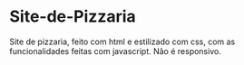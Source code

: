 # Site-de-Pizzaria
Site de pizzaria, feito com html e estilizado com css, com as funcionalidades feitas com javascript. Não é responsivo.
